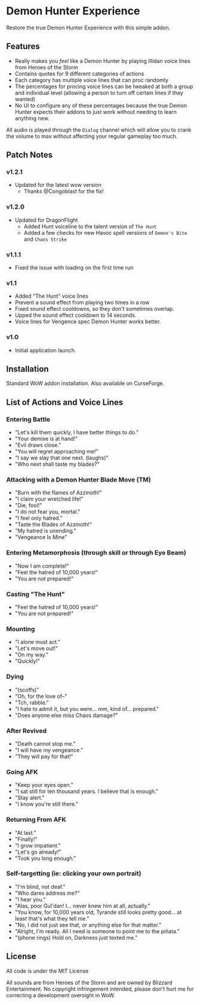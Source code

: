 # Demon Hunter Experience

Restore the true Demon Hunter Experience with this simple addon.

## Features

* Really makes you *feel* like a Demon Hunter by playing Illidan voice lines from Heroes of the Storm
* Contains quotes for 9 different categories of actions
* Each category has multiple voice lines that can proc randomly
* The percentages for procing voice lines can be tweaked at both a group and individual level (allowing a person to turn off certain lines if they wanted)
* No UI to configure any of these percentages because the true Demon Hunter expects their addons to just work without needing to learn anything new.

All audio is played through the `Dialog` channel which will allow you to crank the volume to max without affecting your regular gameplay too much.

## Patch Notes

### v1.2.1

* Updated for the latest wow version
  * Thanks @Congoblast for the fix!

### v1.2.0

* Updated for DragonFlight
  * Added Hunt voiceline to the talent version of `The Hunt`
  * Added a few checks for new Havoc spell versions of `Demon's Bite` and `Chaos Strike`

### v1.1.1

* Fixed the issue with loading on the first time run

### v1.1

* Added "The Hunt" voice lines
* Prevent a sound effect from playing two times in a row
* Fixed sound effect cooldowns, so they don't sometimes overlap.
* Upped the sound effect cooldown to 14 seconds.
* Voice lines for Vengence spec Demon Hunter works better.

### v1.0

* Initial application launch.

## Installation

Standard WoW addon installation. Also available on CurseForge.

## List of Actions and Voice Lines

### Entering Battle

* "Let's kill them quickly, I have better things to do."
* "Your demise is at hand!"
* "Evil draws close."
* "You will regret approaching me!"
* "I say we slay that one next. (laughs)"
* "Who next shall taste my blades?"

### Attacking with a Demon Hunter Blade Move (TM)

* "Burn with the flames of Azzinoth!"
* "I claim your wretched life!"
* "Die, fool!"
* "I do not fear you, mortal."
* "I feel only hatred."
* "Taste the Blades of Azzinoth!"
* "My hatred is unending."
* "Vengeance Is Mine"

### Entering Metamorphosis (through skill or through Eye Beam)

* "Now I am complete!"
* "Feel the hatred of 10,000 years!"
* "You are not prepared!"

### Casting "The Hunt"

* "Feel the hatred of 10,000 years!"
* "You are not prepared!"

### Mounting

* "I alone must act."
* "Let's move out!"
* "On my way."
* "Quickly!"

### Dying

* "(scoffs)"
* "Oh, for the love of–"
* "Tch, rabble."
* "I hate to admit it, but you were... mm, kind of... prepared."
* "Does anyone else miss Chaos damage?"

### After Revived

* "Death cannot stop me."
* "I will have my vengeance."
* "They will pay for that!"

### Going AFK

* "Keep your eyes open."
* "I sat still for ten thousand years. I believe that is enough."
* "Stay alert."
* "I know you're still there."

### Returning From AFK

* "At last."
* "Finally!"
* "I grow impatient."
* "Let's go already!"
* "Took you long enough."

### Self-targetting (ie: clicking your own portrait)

* "I'm blind, not deaf."
* "Who dares address me?"
* "I hear you."
* "Alas, poor Gul'dan! I... never knew him at all, actually."
* "You know, for 10,000 years old, Tyrande still looks pretty good... at least that's what they tell me."
* "No, I did not just see that, or anything else for that matter."
* "Alright, I'm ready. All I need is someone to point me to the piñata."
* "(phone rings) Hold on, Darkness just texted me."

## License

All code is under the MIT License

All sounds are from Heroes of the Storm and are owned by Blizzard Entertainment.
No copyright infringement intended, please don't hurt me for correcting a development oversight in WoW.
